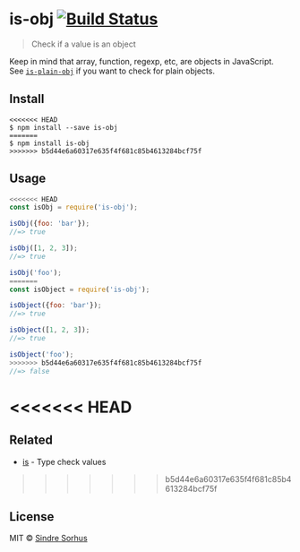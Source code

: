 # is-obj [![Build Status](https://travis-ci.org/sindresorhus/is-obj.svg?branch=master)](https://travis-ci.org/sindresorhus/is-obj)

> Check if a value is an object

Keep in mind that array, function, regexp, etc, are objects in JavaScript.<br>
See [`is-plain-obj`](https://github.com/sindresorhus/is-plain-obj) if you want to check for plain objects.


## Install

```
<<<<<<< HEAD
$ npm install --save is-obj
=======
$ npm install is-obj
>>>>>>> b5d44e6a60317e635f4f681c85b4613284bcf75f
```


## Usage

```js
<<<<<<< HEAD
const isObj = require('is-obj');

isObj({foo: 'bar'});
//=> true

isObj([1, 2, 3]);
//=> true

isObj('foo');
=======
const isObject = require('is-obj');

isObject({foo: 'bar'});
//=> true

isObject([1, 2, 3]);
//=> true

isObject('foo');
>>>>>>> b5d44e6a60317e635f4f681c85b4613284bcf75f
//=> false
```


<<<<<<< HEAD
=======
## Related

- [is](https://github.com/sindresorhus/is) - Type check values


>>>>>>> b5d44e6a60317e635f4f681c85b4613284bcf75f
## License

MIT © [Sindre Sorhus](https://sindresorhus.com)
